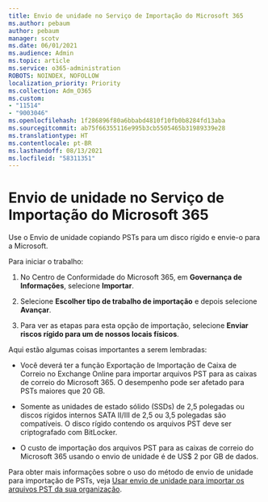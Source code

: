 ```yaml
---
title: Envio de unidade no Serviço de Importação do Microsoft 365
ms.author: pebaum
author: pebaum
manager: scotv
ms.date: 06/01/2021
ms.audience: Admin
ms.topic: article
ms.service: o365-administration
ROBOTS: NOINDEX, NOFOLLOW
localization_priority: Priority
ms.collection: Adm_O365
ms.custom:
- "11514"
- "9003046"
ms.openlocfilehash: 1f286896f80a6bbabd4810f10fb0b8284fd13aba
ms.sourcegitcommit: ab75f66355116e995b3cb5505465b31989339e28
ms.translationtype: HT
ms.contentlocale: pt-BR
ms.lasthandoff: 08/13/2021
ms.locfileid: "58311351"
---
```

# <a name="drive-shipping-in-the-microsoft-365-import-service"></a>Envio de unidade no Serviço de Importação do Microsoft 365

Use o Envio de unidade copiando PSTs para um disco rígido e envie-o para a Microsoft.

Para iniciar o trabalho:

1. No Centro de Conformidade do Microsoft 365, em **Governança de Informações**, selecione **Importar**.

1. Selecione **Escolher tipo de trabalho de importação** e depois selecione **Avançar**.

1. Para ver as etapas para esta opção de importação, selecione **Enviar riscos rígido para um de nossos locais físicos**.

Aqui estão algumas coisas importantes a serem lembradas:

- Você deverá ter a função Exportação de Importação de Caixa de Correio no Exchange Online para importar arquivos PST para as caixas de correio do Microsoft 365. O desempenho pode ser afetado para PSTs maiores que 20 GB.

- Somente as unidades de estado sólido (SSDs) de 2,5 polegadas ou discos rígidos internos SATA II/III de 2,5 ou 3,5 polegadas são compatíveis.
O disco rígido contendo os arquivos PST deve ser criptografado com BitLocker.

- O custo de importação dos arquivos PST para as caixas de correio do Microsoft 365 usando o envio de unidade é de US$ 2 por GB de dados.

Para obter mais informações sobre o uso do método de envio de unidade para importação de PSTs, veja [Usar envio de unidade para importar os arquivos PST da sua organização](https://docs.microsoft.com/microsoft-365/compliance/use-drive-shipping-to-import-pst-files-to-office-365).